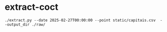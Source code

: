 # extract-coct

```
./extract.py --date 2025-02-27T00:00:00 --point static/capitais.csv  --output_dir ./raw/
```